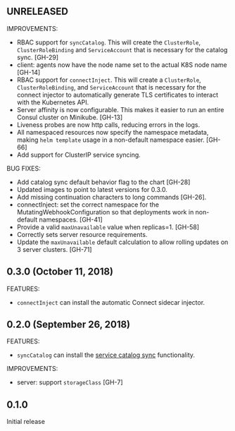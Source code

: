 ## UNRELEASED

IMPROVEMENTS:

  * RBAC support for `syncCatalog`. This will create the `ClusterRole`, `ClusterRoleBinding`
    and `ServiceAccount` that is necessary for the catalog sync. [GH-29]
  * client: agents now have the node name set to the actual K8S node name [GH-14]
  * RBAC support for `connectInject`. This will create a `ClusterRole`, `ClusterRoleBinding`,
    and `ServiceAccount` that is necessary for the connect injector to automatically generate
    TLS certificates to interact with the Kubernetes API.
  * Server affinity is now configurable. This makes it easier to run an entire
    Consul cluster on Minikube. [GH-13]
  * Liveness probes are now http calls, reducing errors in the logs.
  * All namespaced resources now specify the namespace metadata, making `helm template` usage in 
    a non-default namespace easier. [GH-66]
  * Add support for ClusterIP service syncing.

BUG FIXES:

  * Add catalog sync default behavior flag to the chart [GH-28]
  * Updated images to point to latest versions for 0.3.0.
  * Add missing continuation characters to long commands [GH-26].
  * connectInject: set the correct namespace for the MutatingWebhookConfiguration
    so that deployments work in non-default namespaces. [GH-41]
  * Provide a valid `maxUnavailable` value when replicas=1. [GH-58]
  * Correctly sets server resource requirements.
  * Update the `maxUnavailable` default calculation to allow rolling updates on 3 server clusters. [GH-71]

## 0.3.0 (October 11, 2018)

FEATURES:

  * `connectInject` can install the automatic Connect sidecar injector.

## 0.2.0 (September 26, 2018)

FEATURES:

  * `syncCatalog` can install the [service catalog sync](https://www.hashicorp.com/blog/consul-and-kubernetes-service-catalog-sync)
    functionality.

IMPROVEMENTS:

  * server: support `storageClass` [GH-7]

## 0.1.0

Initial release
